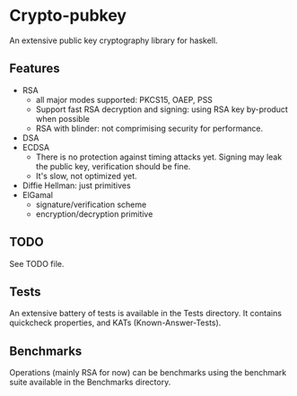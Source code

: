 Crypto-pubkey
=============

An extensive public key cryptography library for haskell.

Features
--------

* RSA
    * all major modes supported: PKCS15, OAEP, PSS
    * Support fast RSA decryption and signing: using RSA key by-product when possible
    * RSA with blinder: not comprimising security for performance.
* DSA
* ECDSA
    * There is no protection against timing attacks yet. Signing may leak the
      public key, verification should be fine.
    * It's slow, not optimized yet.
* Diffie Hellman: just primitives
* ElGamal
    * signature/verification scheme
    * encryption/decryption primitive

TODO
----

See TODO file.

Tests
-----

An extensive battery of tests is available in the Tests directory.
It contains quickcheck properties, and KATs (Known-Answer-Tests).

Benchmarks
----------

Operations (mainly RSA for now) can be benchmarks using the benchmark suite
available in the Benchmarks directory.
